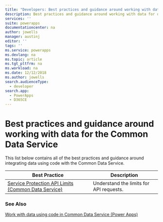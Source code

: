 ```yaml
---
title: "Developers: Best practices and guidance around working with data for the Common Data Service | Microsoft Docs"
description: Best practices and guidance around working with data for developers of the Common Data Service in Power Apps.
services: ''
suite: powerapps
documentationcenter: na
author: jowells
manager: austinj
editor: ''
tags: ''
ms.service: powerapps
ms.devlang: na
ms.topic: article
ms.tgt_pltfrm: na
ms.workload: na
ms.date: 12/12/2018
ms.author: jowells
search.audienceType: 
  - developer
search.app: 
  - PowerApps
  - D365CE
---
```


# Best practices and guidance around working with data for the Common Data Service

This list below contains all of the best practices and guidance around integrating data using code with the Common Data Service.

|Best Practice  |Description  |
|---------|---------|
|[Service Protection API Limits (Common Data Service)](../../api-limits.md)     |Understand the limits for API requests.         |

### See Also
[Work with data using code in Common Data Service (Power Apps)](../../work-with-data-cds.md)<br />